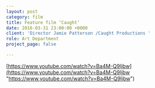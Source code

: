 ```yaml
---
layout: post
category: film
title: Feature film ‘Caught’
date: 2016-03-31 23:00:00 +0000
client: 'Director Jamie Patterson /Caught Productions '
role: Art Department
project_page: false

---
```

[https://www.youtube.com/watch?v=Ba4M-Q9Ijbw](https://www.youtube.com/watch?v=Ba4M-Q9Ijbw "https://www.youtube.com/watch?v=Ba4M-Q9Ijbw")